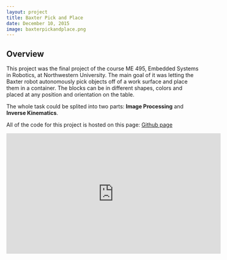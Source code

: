 ```yaml
---
layout: project
title: Baxter Pick and Place
date: December 10, 2015
image: baxterpickandplace.png
---
```


## Overview

This project was the final project of the course ME 495, Embedded Systems in Robotics, at Northwestern University. The main goal of it was letting the Baxter robot autonomously pick objects off of a work surface and place them in a container. The blocks can be in different shapes, colors and placed at any position and orientation on the table.

The whole task could be splited into two parts: **Image Processing** and **Inverse Kinematics**.

All of the code for this project is hosted on this page:
[Github page](https://github.com/therrma2/Baxter-Pick-And-Place)


<p align="center">
<iframe width="560" height="315" src="https://www.youtube.com/embed/Uo60e5Leo50" frameborder="0" allowfullscreen></iframe>
